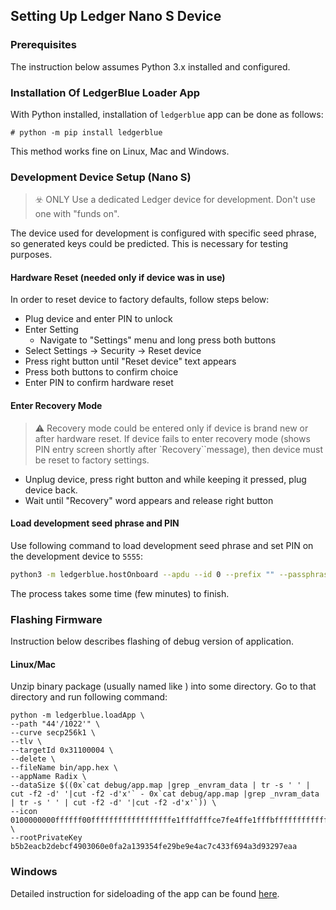 ## Setting Up Ledger Nano S Device

### Prerequisites
The instruction below assumes Python 3.x installed and configured.

### Installation Of LedgerBlue Loader App
With Python installed, installation of `ledgerblue` app can be done as follows:
```shell
# python -m pip install ledgerblue
```
This method works fine on Linux, Mac and Windows.

### Development Device Setup (Nano S)
> ☣️ ONLY Use a dedicated Ledger device for development. Don't use one with "funds on".

The device used for development is configured with specific seed phrase, so generated keys could be predicted.
This is necessary for testing purposes.

#### Hardware Reset (needed only if device was in use)
In order to reset device to factory defaults, follow steps below:
- Plug device and enter PIN to unlock
- Enter Setting
    - Navigate to "Settings" menu and long press both buttons
- Select Settings -> Security -> Reset device
- Press right button until "Reset device" text appears
- Press both buttons to confirm choice
- Enter PIN to confirm hardware reset

#### Enter Recovery Mode
> ⚠️ Recovery mode could be entered only if device is brand new or after hardware reset. If device fails to enter recovery mode (shows PIN entry screen shortly after `Recovery``message), then device must be reset to factory settings.️

- Unplug device, press right button and while keeping it pressed, plug device back.
- Wait until "Recovery" word appears and release right button

#### Load development seed phrase and PIN
Use following command to load development seed phrase and set PIN on the development device to `5555`:
```sh
python3 -m ledgerblue.hostOnboard --apdu --id 0 --prefix "" --passphrase "" --pin 5555 --words "equip will roof matter pink blind book anxiety banner elbow sun young"
```
The process takes some time (few minutes) to finish.

### Flashing Firmware
Instruction below describes flashing of debug version of application.

#### Linux/Mac

Unzip binary package (usually named like ) into some directory. Go to that directory and run following command:
```shell
python -m ledgerblue.loadApp \
--path "44'/1022'" \
--curve secp256k1 \
--tlv \
--targetId 0x31100004 \
--delete \
--fileName bin/app.hex \
--appName Radix \
--dataSize $((0x`cat debug/app.map |grep _envram_data | tr -s ' ' | cut -f2 -d' '|cut -f2 -d'x'` - 0x`cat debug/app.map |grep _nvram_data | tr -s ' ' | cut -f2 -d' '|cut -f2 -d'x'`)) \
--icon 0100000000ffffff00ffffffffffffffffffe1fffdfffce7fe4ffe1fffbfffffffffffffffffffffff \
--rootPrivateKey b5b2eacb2debcf4903060e0fa2a139354fe29be9e4ac7c433f694a3d93297eaa
```

### Windows

Detailed instruction for sideloading of the app can be found [here](https://docs.radixdlt.com/main/user-applications/ledger-app-sideload-windows.html).
